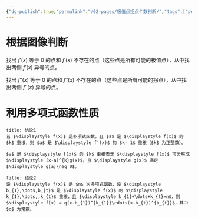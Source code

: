 ```yaml
---
{"dg-publish":true,"permalink":"/02-pages/极值点拐点个数判断/","tags":["personal/blog","math/高等数学/导数"]}
---
```


# 根据图像判断
找出 $\displaystyle f'(x)$ 等于 $0$ 的点和 $\displaystyle f'(x)$ 不存在的点（这些点是所有可能的极值点），从中找出两侧 $\displaystyle f'(x)$ 异号的点。

找出 $\displaystyle f''(x)$ 等于 $0$ 的点和 $\displaystyle f''(x)$ 不存在的点（这些点是所有可能的拐点），从中找出两侧 $\displaystyle f''(x)$ 异号的点。
# 利用多项式函数性质

```ad-note
title: 结论1
若 $\displaystyle f(x)$ 是多项式函数，且 $a$ 是 $\displaystyle f(x)$ 的 $k$ 重根，则 $a$ 是 $\displaystyle f'(x)$ 的 $k- 1$ 重根（$k$ 为正整数）。

$a$ 是 $\displaystyle f(x)$ 的 $k$ 重根表示 $\displaystyle f(x)$ 可分解成 $\displaystyle (x-a)^{k}g(x)$，且 $\displaystyle g(x)$ 满足 $\displaystyle g(a)\neq 0$。
```

```ad-note
title: 结论2
设 $\displaystyle f(x)$ 是 $n$ 次多项式函数，设 $\displaystyle b_{1},\dots,b_{t}$ 是 $\displaystyle f(x)$ 的 $\displaystyle k_{1},\dots,,k_{t}$ 重根，且 $\displaystyle k_{1}+\dots+k_{t}=n$，则 $\displaystyle f(x) = q(x-b_{1})^{k_{1}}\cdots(x-b_{t})^{k_{t}}$，其中 $q$ 为常数。
```

